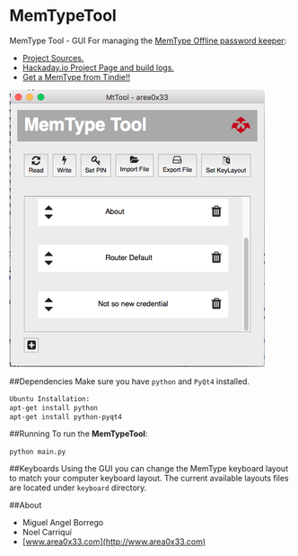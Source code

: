 # MemTypeTool
MemType Tool - GUI For managing the [MemType Offline password keeper](http://www.area0x33.com/blog/?page_id=329):
 - [Project Sources.](https://github.com/jim17/memtype)
 - [Hackaday.io Project Page and build logs.](https://hackaday.io/project/8342-memtype-open-source-password-keeper)
 - [Get a MemType from Tindie!!](https://www.tindie.com/products/area0x33/memtype-open-source-password-keeper/)


![screenshot](screenshot.png)


##Dependencies
Make sure you have `python` and `PyQt4` installed.
```
Ubuntu Installation:
apt-get install python
apt-get install python-pyqt4
```
##Running
To run the **MemTypeTool**:

`python main.py`

##Keyboards
Using the GUI you can change the MemType keyboard layout to match your computer keyboard layout.
The current available layouts files are located under `keyboard` directory.

##About

* Miguel Angel Borrego
* Noel Carriquí
* [www.area0x33.com](http://www.area0x33.com)
